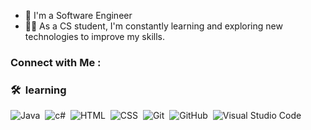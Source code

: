 

- 🏢 I'm a Software Engineer 
- 👨‍💻 As a CS student, I'm constantly learning and exploring new technologies to improve my skills.


### Connect with Me :

<a href="https://www.linkedin.com/in/esraa-sherif-0190b72b2/" /></a>


### 🛠 &nbsp;learning
![Java](https://img.shields.io/badge/-Java-05122A?style=flat&logo=javascript)&nbsp;
![c#](https://img.shields.io/badge/-c#-05122A?style=flat&logo=bootstrap&logoColor=563D7C)&nbsp;
![HTML](https://img.shields.io/badge/-HTML-05122A?style=flat&logo=HTML5)&nbsp;
![CSS](https://img.shields.io/badge/-CSS-05122A?style=flat&logo=CSS3&logoColor=1572B6)&nbsp;
![Git](https://img.shields.io/badge/-Git-05122A?style=flat&logo=git)&nbsp;
![GitHub](https://img.shields.io/badge/-GitHub-05122A?style=flat&logo=github)&nbsp;
![Visual Studio Code](https://img.shields.io/badge/-Visual%20Studio%20Code-05122A?style=flat&logo=visual-studio-code&logoColor=007ACC)&nbsp;




